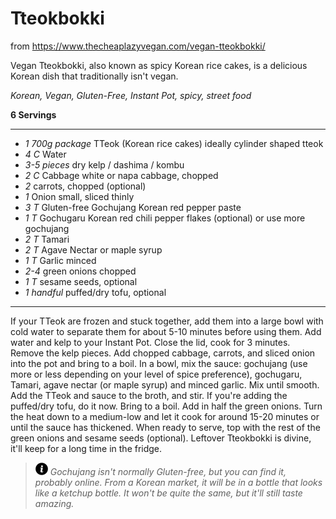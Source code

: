# Tteokbokki

from https://www.thecheaplazyvegan.com/vegan-tteokbokki/

Vegan Tteokbokki, also known as spicy Korean rice cakes, is a delicious Korean
dish that traditionally isn't vegan.

*Korean, Vegan, Gluten-Free, Instant Pot, spicy, street food*

**6 Servings**

---

- *1 700g package* TTeok (Korean rice cakes) ideally cylinder shaped tteok
- *4 C* Water
- *3-5 pieces* dry kelp / dashima / kombu
- *2 C* Cabbage white or napa cabbage, chopped
- *2* carrots, chopped (optional)
- *1* Onion small, sliced thinly
- *3 T* Gluten-free Gochujang Korean red pepper paste
- *1 T* Gochugaru Korean red chili pepper flakes (optional) or use more gochujang
- *2 T* Tamari
- *2 T* Agave Nectar or maple syrup
- *1 T* Garlic minced
- *2-4* green onions chopped
- *1 T* sesame seeds, optional
- *1 handful* puffed/dry tofu, optional

---

If your TTeok are frozen and stuck together, add them into a large bowl with
cold water to separate them for about 5-10 minutes before using them.
Add water and kelp to your Instant Pot. Close the lid, cook for 3 minutes.
Remove the kelp pieces. Add chopped cabbage, carrots, and sliced onion into the
pot and bring to a boil. In a bowl, mix the sauce: gochujang (use more or less
depending on your level of spice preference), gochugaru, Tamari, agave nectar
(or maple syrup) and minced garlic. Mix until smooth. Add the TTeok and sauce
to the broth, and stir. If you're adding the puffed/dry tofu, do it now. Bring
to a boil. Add in half the green onions. Turn the heat down to a medium-low and
let it cook for around 15-20 minutes or until the sauce has thickened. When
ready to serve, top with the rest of the green onions and sesame seeds
(optional). Leftover Tteokbokki is divine, it'll keep for a long time in the
fridge.

> ![info](./images/info-icon.png) *Gochujang isn't normally Gluten-free, but you
can find it, probably online. From a Korean market, it will be in a bottle that
looks like a ketchup bottle. It won't be quite the same, but it'll still taste
amazing.*
